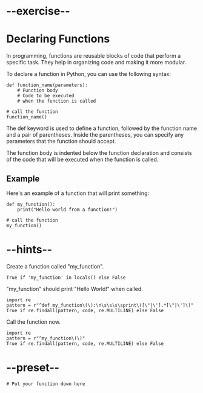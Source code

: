 # --exercise--

# Declaring Functions

In programming, functions are reusable blocks of code that perform a specific task. They help in organizing code and making it more modular.

To declare a function in Python, you can use the following syntax:

```
def function_name(parameters):
    # Function body
    # Code to be executed
    # when the function is called

# call the function
function_name()
```

The def keyword is used to define a function, followed by the function name and a pair of parentheses. Inside the parentheses, you can specify any parameters that the function should accept.

The function body is indented below the function declaration and consists of the code that will be executed when the function is called.

## Example

Here's an example of a function that will print something:

```
def my_function():
    print("Hello world from a function!")

# call the function
my_function()
```

# --hints--

Create a function called "my_function".

```
True if 'my_function' in locals() else False
```

"my_function" should print "Hello World!" when called.

```
import re
pattern = r"^def my_function\(\):\n\s\s\s\sprint\([\"|\'].*[\"|\']\)"
True if re.findall(pattern, code, re.MULTILINE) else False
```

Call the function now.

```
import re
pattern = r"^my_function\(\)"
True if re.findall(pattern, code, re.MULTILINE) else False
```

# --preset--

```
# Put your function down here
```